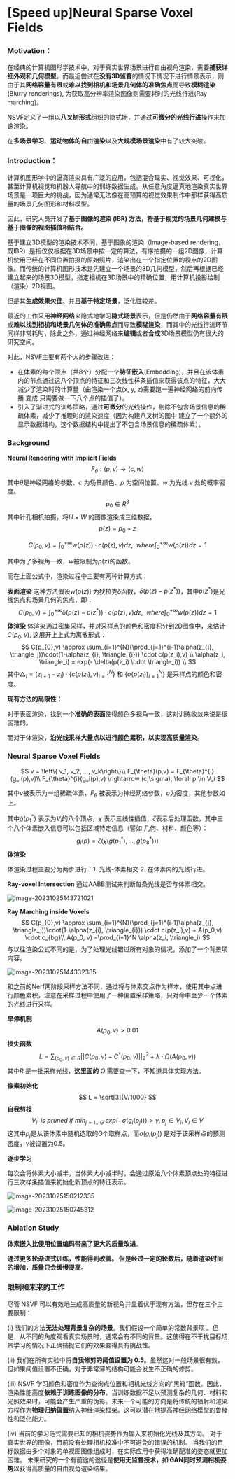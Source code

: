 # [Speed up]Neural Sparse Voxel Fields

### Motivation：

在经典的计算机图形学技术中，对于真实世界场景进行自由视角渲染，需要**捕获详细外观和几何模型**。而最近尝试在**没有3D监督**的情况下情况下进行情景表示，则由于其**网络容量有限**或**难以找到相机和场景几何体的准确焦点**而导致**模糊渲染**(Blurry renderings), 为获取高分辨率渲染图像则需要耗时的光线行进(Ray marching)。

NSVF定义了一组以**八叉树形式**组织的隐式场，并通过**可微分的光线行进**操作来加速渲染。

在**多场景学习**、**运动物体的自由渲染**以及**大规模场景渲染**中有了较大突破。

### Introduction：

计算机图形学中的逼真渲染具有广泛的应用，包括混合现实、视觉效果、可视化，甚至计算机视觉和机器人导航中的训练数据生成。从任意角度逼真地渲染真实世界场景是一项巨大的挑战，因为通常无法像在高预算的视觉效果制作中那样获得高质量的场景几何图形和材料模型。

因此，研究人员开发了**基于图像的渲染 (IBR) 方法，将基于视觉的场景几何建模与基于图像的视图插值相结合。**

基于建立3D模型的渲染技术不同，基于图象的渲染（Image-based rendering，既IBR）是指仅仅根据在3D场景中按一定的算法，有序拍摄的一组2D图像，计算机使用已经在不同位置拍摄的原始照片，渲染出在一个指定位置的视点的2D图像。而传统的计算机图形技术是先建立一个场景的3D几何模型，然后再根据已经建立起来的场景3D模型，指定相机在3D场景中的精确位置，用计算机投影绘制（渲染）2D视图。

但是其**生成效果欠佳**、并且**基于特定场景**，泛化性较差。

最近的工作采用**神经网络**来隐式地学习**隐式场景**表示，但是仍然由于**网络容量有限**或**难以找到相机和场景几何体的准确焦点**而导致**模糊渲染**，而其中的光线行进环节同样非常耗时，除此之外，通过神经网络来**编辑**或者**合成**3D场景模型仍有很大的研究空间。

对此，NSVF主要有两个大的步骤改进：

* 在体素的每个顶点（共8个）分配一个**特征嵌入**(Embedding)，并且在该体素内的节点通过这八个顶点的特征和三次线性样条插值来获得该点的特征，大大减少了渲染时的计算量（由渲染一个点(x, y, z)需要跑一遍神经网络的前向传播 变成 只需要做一下八个点的插值了）。
* 引入了渐进式的训练策略，通过**可微分**的光线操作，剔除不包含场景信息的稀疏体素，减少了推理时的渲染速度（因为构建八叉树的图中 建立了一个额外的显示数据结构，这个数据结构中提出了不包含场景信息的稀疏体素）。

### Background

**Neural Rendering with Implicit Fields**
$$
F_{\theta}: (p,v) \rightarrow (c,w)
$$
其中$\theta$是神经网络的参数、$c$ 为场景颜色、$p$ 为空间位置、$w$ 为光线 $v$ 处的概率密度。
$$
p_{0} \in R^3
$$
其中针孔相机拍摄，将$H$ $\times$ $W$ 的图像渲染成三维数据。
$$
p(z) = p_{0} + z
$$

$$
C(p_{0},v) = \int_{0}^{+\infty}w(p(z))\cdot c(p(z),v)dz,\ \ where \int_{0}^{+\infty}w(p(z))dz =1
$$

其中为了多视角一致，$w$被限制为$p(z)$的函数。

而在上面公式中，渲染过程中主要有两种计算方式：

**表面渲染** 这种方法假设$w(p(z))$ 为狄拉克$δ$函数，$δ(p(z) - p(z^*))$，其中$p(z^*)$是光线焦点和场景几何的焦点，即：
$$
C(p_{0},v) = \int_{0}^{+\infty}δ(p(z) - p(z^*))\cdot c(p(z),v)dz,\ \ where \int_{0}^{+\infty}w(p(z))dz =1
$$
**体渲染**  体渲染通过密集采样，并对采样点的颜色和密度积分到2D图像中，来估计$C(p_{0},v)$, 这展开上上式为离散形式：
$$
C(p_{0},v) \approx \sum_{i=1}^{N}(\prod_{j=1}^{i-1}\alpha(z_{j}, \triangle_j))\cdot(1-\alpha(z_{i}, \triangle_{i})) \cdot c(p(z_i),v) \\
\alpha(z_i, \triangle_i) = exp(- \delta(p(z_i) \cdot \triangle_i)) \\
$$
其中$\triangle_i = (z_{i+1} - z_i) \cdot \left\{{c(p(z_i),v)}_{i=1}^N \right\}$ 和 $\left\{{\sigma(p(z_i))}_{i=1}^N \right\}$ 是采样点的颜色和密度。

**现有方法的局限性：**

对于表面渲染，找到一个**准确的表面**使得颜色多视角一致，这对训练收敛来说是很困难的。

而对于体渲染，**沿光线采样大量点以进行颜色累积，以实现高质量渲染**。

### Neural Sparse Voxel Fields

$$
v = \left\{ v_1, v_2, ..., v_k\right\}\\
F_{\theta}(p,v) = F_{\theta}^{i}(g_i(p),v)\\
F_{\theta}^{i}(g_i(p),v) \rightarrow (c,\sigma), \forall p \in V_i
$$

其中$v$被表示为一组稀疏体素，$F_{\theta}$ 被表示为神经网络参数，$\sigma$为密度，其他参数如上。

其中$\tilde g(p_1^*)$ 表示为$V_i$的八个顶点，$\chi$ 表示三线性插值，$\zeta$表示后处理函数，其中三个八个体素嵌入信息可以包括区域特定信息（譬如 几何、材料、颜色等）：
$$
g_i (p) = \zeta(\chi(\tilde g(p_1^*), ..., \tilde g(p_8^*)))
$$
**体渲染**

体渲染过程主要分为两步进行：1. 光线-体素相交 2. 在体素内的光线行进。

**Ray-voxel Intersection** 通过AABB测试来判断每条光线是否与体素相交。

![image-20231025143721021](C:\Users\admin\AppData\Roaming\Typora\typora-user-images\image-20231025143721021.png)

**Ray Marching inside Voxels**
$$
C(p_{0},v) \approx \sum_{i=1}^{N}(\prod_{j=1}^{i-1}\alpha(z_{j}, \triangle_j))\cdot(1-\alpha(z_{i}, \triangle_{i})) \cdot c(p(z_i),v) + A(p_0,v) \cdot c_{bg}\\
A(p_0, v) =\prod_{i=1}^N \alpha(z_i, \triangle_i)
$$
与以往渲染公式不同的是，为了处理光线错过所有对象的情况，添加了一个背景项内容。

![image-20231025144332385](C:\Users\admin\AppData\Roaming\Typora\typora-user-images\image-20231025144332385.png)

和之前的Nerf两阶段采样方法不同，通过将与体素交点作为样本，使用其中点进行颜色累积，注意在采样过程中使用了一种偏置采样策略，只对命中至少一个体素的光线进行采样。

**早停机制**
$$
A(p_0, v) > 0.01
$$
**损失函数**
$$
L = \sum_{(p_0,v) \in R}||C(p_0,v) - C^*(p_0,v)||_2^2 +\lambda \cdot \Omega(A(p_0,v))
$$
其中$R$ 是一批采样光线，**这里面的** $\Omega$ 需要查一下，不知道具体实现方法。

**像素初始化**
$$
L = \sqrt[3]{V/1000}
$$
**自我剪枝**
$$
V_i\ \ is\ pruned\ if\ min_{j=1...G}\ exp(-\sigma(g_i(p_j))) > \gamma, p_j \in V_i, V_i \in V
$$
这其中$p_j$是从该体素中随机选取的G个取样点，而$\sigma(g_i(p_j))$ 是对于该采样点的预测密度，$\gamma$被设置为0.5。

**逐步学习**

每次会将体素大小减半，当体素大小减半时，会通过原始八个体素顶点处的特征进行三次样条插值来初始化新顶点的特征表示。

![image-20231025150212335](C:\Users\admin\AppData\Roaming\Typora\typora-user-images\image-20231025150212335.png)

![image-20231025150745312](C:\Users\admin\AppData\Roaming\Typora\typora-user-images\image-20231025150745312.png)

### Ablation Study

**体素嵌入比使用位置编码带来了更大的质量改进**。

**通过更多轮渐进式训练，性能得到改善。 但是经过一定的轮数后，随着渲染时间的增加，质量只会缓慢提高**。

### 限制和未来的工作

尽管 NSVF 可以有效地生成高质量的新视角并显着优于现有方法，但存在三个主要限制：

(i) 我们的方法**无法处理背景复杂的场景**。我们假设一个简单的常数背景项 。但是，从不同的角度观看真实场景时，通常会有不同的背景。这使得在不干扰目标场景学习的情况下正确捕捉它们的效果变得具有挑战性。

(ii) 我们在所有实验中将**自我修剪的阈值设置为 0.5**。虽然这对一般场景很有效，但如果阈值设置不正确，对于非常薄的结构可能会发生不正确的修剪。

(iii) NSVF 学习颜色和密度作为查询点位置和相机光线方向的“黑箱”函数。因此，渲染性能高度**依赖于训练图像的分布**，当训练数据不足以预测复杂的几何、材料和光照效果时，可能会产生严重的伪影。未来一个可能的方向是将传统的辐射和渲染方程作为**物理归纳偏置**纳入神经渲染框架。这可以潜在地提高神经网络模型的鲁棒性和泛化能力。

(iv) 当前的学习范式需要已知的相机姿势作为输入来初始化光线及其方向。 对于真实世界的图像，目前没有处理相机校准中不可避免的错误的机制。 当我们的目标数据由多个对象的单视图图像组成时，在实际应用中获得准确配准的姿态就更加困难。 未来研究的一个有前途的途径是**使用无监督技术，如 GAN同时预测相机姿势**以获得高质量的自由视角渲染结果。

